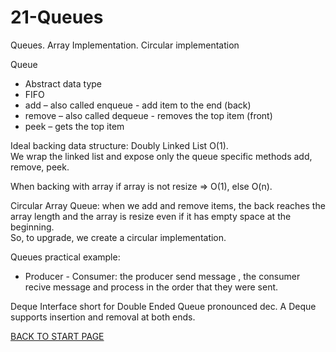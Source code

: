 # 21-Queues
Queues. Array Implementation. Circular  implementation

Queue  
-  Abstract data type  
-  FIFO 
-  add – also called enqueue - add item to the end (back)  
-  remove – also called dequeue - removes the top item (front) 
-  peek – gets the top item  


Ideal backing data structure: Doubly Linked List O(1).  
We wrap the linked list and expose only the queue specific methods add, remove, peek.  

When backing with array if array is not resize => O(1), else O(n). 

Circular Array Queue: when we add and remove items, the back reaches the array length and the array is resize even if it has empty space at the beginning.  
So, to upgrade, we create a circular implementation. 

Queues practical example:
-  Producer - Consumer: the producer send message , the consumer recive message and process in the order that they were sent. 


Deque Interface short for Double Ended Queue pronounced dec. 
A Deque supports insertion and removal at both ends.  



[BACK TO START PAGE](https://github.com/FlorescuAndrei/Start.git)
